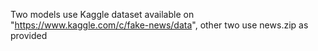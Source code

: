Two models use Kaggle dataset available on "https://www.kaggle.com/c/fake-news/data", other two use news.zip as provided
